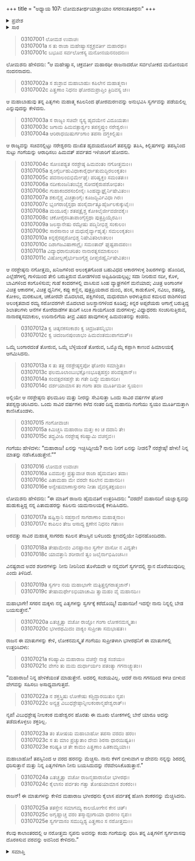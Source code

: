 +++
title = "ಅಧ್ಯಾಯ 107: ಲೋಮಶತೀರ್ಥಯಾತ್ರಾಯಾಂ ಸಗರಸಂತತಿಕಥನಃ"
+++

<details><summary>ಪ್ರವೇಶ</summary>


।।   ಓಂ ಓಂ ನಮೋ ನಾರಾಯಣಾಯ।।   ಶ್ರೀ ವೇದವ್ಯಾಸಾಯ ನಮಃ ।।

ಶ್ರೀ ಕೃಷ್ಣದ್ವೈಪಾಯನ ವೇದವ್ಯಾಸ ವಿರಚಿತ  

**ಶ್ರೀ ಮಹಾಭಾರತ**

**ಆರಣ್ಯಕ ಪರ್ವ**

**ತೀರ್ಥಯಾತ್ರಾ ಪರ್ವ**

**ಅಧ್ಯಾಯ 107**

</details>


<details><summary>ಸಾರ</summary>

ಗಂಗೆಗಾಗಿ ಭಗೀರಥನ ಘೋರ ತಪಸ್ಸು (1-14). ಗಂಗೆಯು ಪ್ರತ್ಯಕ್ಷಳಾಗಿ ಆಕಾಶದಿಂದ ಭೂಮಿಗೆ ಧುಮುಕುವಾಗ ಅವಳನ್ನು ಶಿರದಲ್ಲಿ ಧರಿಸಲು ಹರನ ಕುರಿತು ತಪಸ್ಸನ್ನಾಚರಿಸಲು ಹೇಳಿದುದು; ಹರನ ಕುರಿತು ಭಗೀರಥನ ತಪಸ್ಸು (15-25).

</details>


> 03107001 ಲೋಮಶ ಉವಾಚ।  
03107001a ಸ ತು ರಾಜಾ ಮಹೇಷ್ವಾಸಶ್ಚಕ್ರವರ್ತೀ ಮಹಾರಥಃ।  
03107001c ಬಭೂವ ಸರ್ವಲೋಕಸ್ಯ ಮನೋನಯನನಂದನಃ।।

ಲೋಮಶನು ಹೇಳಿದನು: “ಆ ಮಹೇಷ್ವಾಸ, ಚಕ್ರವರ್ತೀ ಮಹಾರಥೀ ರಾಜನಾದರೋ ಸರ್ವಲೋಕದ ಮನೋನಯನ ನಂದನನಾದನು.

> 03107002a ಸ ಶುಶ್ರಾವ ಮಹಾಬಾಹುಃ ಕಪಿಲೇನ ಮಹಾತ್ಮನಾ।  
03107002c ಪಿತೄಣಾಂ ನಿಧನಂ ಘೋರಮಪ್ರಾಪ್ತಿಂ ತ್ರಿದಿವಸ್ಯ ಚ।।

ಆ ಮಹಾಬಾಹುವು ತನ್ನ ಪಿತೃಗಳು ಮಹಾತ್ಮ ಕಪಿಲನಿಂದ ಘೋರಮರಣವನ್ನು ಅನುಭವಿಸಿ ಸ್ವರ್ಗವನ್ನು ಪಡೆಯಲಿಲ್ಲ ಎನ್ನುವುದನ್ನು ಕೇಳಿದನು.

> 03107003a ಸ ರಾಜ್ಯಂ ಸಚಿವೇ ನ್ಯಸ್ಯ ಹೃದಯೇನ ವಿದೂಯತಾ।  
03107003c ಜಗಾಮ ಹಿಮವತ್ಪಾರ್ಶ್ವಂ ತಪಸ್ತಪ್ತುಂ ನರೇಶ್ವರಃ।।  
03107004a ಆರಿರಾಧಯಿಷುರ್ಗಂಗಾಂ ತಪಸಾ ದಗ್ಧಕಿಲ್ಬಿಷಃ।

ಆ ರಾಜ್ಯವನ್ನು ಸಚಿವನಲ್ಲಿಟ್ಟು ನರೇಶ್ವರನು ದುಃಖಿತ ಹೃದಯದೊಂದಿಗೆ ತಪಸ್ಸನ್ನು ತಪಿಸಿ, ಕಿಲ್ಬಿಷಗಳನ್ನು ತಪಸ್ಸಿನಿಂದ ಸುಟ್ಟು ಗಂಗೆಯನ್ನು ಆರಾಧಿಸಲು ಹಿಮವತ್ ಪರ್ವತದ ಇಳಿಜಾರಿಗೆ ಹೋದನು.

> 03107004c ಸೋಽಪಶ್ಯತ ನರಶ್ರೇಷ್ಠ ಹಿಮವಂತಂ ನಗೋತ್ತಮಂ।।  
03107005a ಶೃಂಗೈರ್ಬಹುವಿಧಾಕಾರೈರ್ಧಾತುಮದ್ಭಿರಲಂಕೃತಂ।   
03107005c ಪವನಾಲಂಬಿಭಿರ್ಮೇಘೈಃ ಪರಿಷ್ವಕ್ತಂ ಸಮಂತತಃ।।  
03107006a ನದೀಕುಂಜನಿತಂಬೈಶ್ಚ ಸೋದಕೈರುಪಶೋಭಿತಂ।  
03107006c ಗುಹಾಕಂದರಸಂಲೀನೈಃ ಸಿಂಹವ್ಯಾಘ್ರೈರ್ನಿಷೇವಿತಂ।।  
03107007a ಶಕುನೈಶ್ಚ ವಿಚಿತ್ರಾಂಗೈಃ ಕೂಜದ್ಭಿರ್ವಿವಿಧಾ ಗಿರಃ।  
03107007c ಭೃಂಗರಾಜೈಸ್ತಥಾ ಹಂಸೈರ್ದಾತ್ಯೂಹೈರ್ಜಲಕುಕ್ಕುಟೈಃ।।   
03107008a ಮಯೂರೈಃ ಶತಪತ್ರೈಶ್ಚ ಕೋಕಿಲೈರ್ಜೀವಜೀವಕೈಃ।  
03107008c ಚಕೋರೈರಸಿತಾಪಾಂಗೈಸ್ತಥಾ ಪುತ್ರಪ್ರಿಯೈರಪಿ।।  
03107009a ಜಲಸ್ಥಾನೇಷು ರಮ್ಯೇಷು ಪದ್ಮಿನೀಭಿಶ್ಚ ಸಂಕುಲಂ।  
03107009c ಸಾರಸಾನಾಂ ಚ ಮಧುರೈರ್ವ್ಯಾಹೃತೈಃ ಸಮಲಂಕೃತಂ।।  
03107010a ಕಿನ್ನರೈರಪ್ಸರೋಭಿಶ್ಚ ನಿಷೇವಿತಶಿಲಾತಲಂ।  
03107010c ದಿಶಾಗಜವಿಷಾಣಾಗ್ರೈಃ ಸಮಂತಾದ್ ಘೃಷ್ಟಪಾದಪಂ।।  
03107011a ವಿದ್ಯಾಧರಾನುಚರಿತಂ ನಾನಾರತ್ನಸಮಾಕುಲಂ।  
03107011c ವಿಷೋಲ್ಬಣೈರ್ಭುಜಂಗೈಶ್ಚ ದೀಪ್ತಜಿಹ್ವೈರ್ನಿಷೇವಿತಂ।।

ಆ ನರಶ್ರೇಷ್ಠನು ನಗೋತ್ತಮ, ಖನಿಜಗಳಿಂದ ಅಲಂಕೃತಗೊಂಡ ಬಹುವಿಧದ ಆಕಾರಗಳುಳ್ಳ ಶಿಖರಗಳನ್ನು ಹೊಂದಿದ, ಎಲ್ಲೆಡೆಗಳಲ್ಲಿ ಗಾಳಿಯಿಂದ ತೇಲಿ ಬರುತ್ತಿರುವ ಮೋಡಗಳಿಂದ ಅಪ್ಪಿಹಿಡಿಯಲ್ಪಟ್ಟ; ಸದಾ ನೀರಿರುವ ನದೀ, ಕೊಳ, ಬಾವಿಗಳಿಂದ ಕಂಗೊಳಿಸುವ; ಗುಹೆ ಕಂದರಗಳಲ್ಲಿ ವಾಸಿಸುವ ಸಿಂಹ ವ್ಯಾಘ್ರಗಳಿಗೆ ಮನೆಯಾದ; ವಿಚಿತ್ರ ಅಂಗಾಂಗಳ ವಿಚಿತ್ರ ಆಕಾರಗಳ, ವಿಚಿತ್ರ ಧ್ವನಿಗಳ, ಕಪ್ಪು ಕಣ್ಣಿನ, ಪುತ್ರಪ್ರಿಯರಾದ ದುಂಬಿ, ಹಂಸ, ಕಾಡುಕೋಳಿ, ನವಿಲು, ಶತಪತ್ರಿ, ಕೋಕಿಲ, ಮರಕುಟುಕ, ಚಕೋರವೇ ಮೊದಲಾದ, ಪಕ್ಷಿಗಳಿಂದ, ಮಧುರವಾಗಿ ಅರಳುತ್ತಿರುವ ಕಮಲದ ರಾಶಿಗಳಿಂದ ಅಲಂಕೃತವಾದ ರಮ್ಯ ಸರೋವರಗಳೇ ಮೊದಲಾದ ಜಲಸ್ಥಾನಗಳಿಂದ ಕೂಡಿದ್ದ; ಕಿನ್ನರ ಅಪ್ಸರೆಯರು ಆಗಾಗ್ಗೆ ಬರುತ್ತಿದ್ದ ಶಿಲಾತಲಗಳು ಆನೆಗಳ ಕೋರೆದಾಡೆಗಳ ತುದಿಗೆ ಸಿಲುಕಿ ಗಾಯಗೊಂಡ ಮರಗಳುಳ್ಳ; ವಿಧ್ಯಾಧರರು ಸಂಚರಿಸುತ್ತಿರುವ, ನಾನಾರತ್ನಸಮಾಕುಲ, ಉರಿನಾಲಿಗೆಯ ತೀವ್ರ ವಿಷದ ಹಾವುಗಳುಳ್ಳ ಹಿಮವಂತನನ್ನು ಕಂಡನು.

> 03107012a ಕ್ವ ಚಿತ್ಕನಕಸಂಕಾಶಂ ಕ್ವ ಚಿದ್ರಜತಸನ್ನಿಭಂ।  
03107012c ಕ್ವ ಚಿದಂಜನಪುಂಜಾಭಂ ಹಿಮವಂತಮುಪಾಗಮತ್।।

ಒಮ್ಮೆ ಬಂಗಾರದಂತೆ ತೋರುವ, ಒಮ್ಮೆ ಬೆಳ್ಳಿಯಂತೆ ತೋರುವ, ಒಮ್ಮೊಮ್ಮೆ ಕಪ್ಪಾಗಿ ಕಾಣುವ ಹಿಮಾಲಯಕ್ಕೆ ಆಗಮಿಸಿದನು.

> 03107013a ಸ ತು ತತ್ರ ನರಶ್ರೇಷ್ಠಸ್ತಪೋ ಘೋರಂ ಸಮಾಶ್ರಿತಃ।  
03107013c ಫಲಮೂಲಾಂಬುಭಕ್ಷೋಽಭೂತ್ಸಹಸ್ರಂ ಪರಿವತ್ಸರಾನ್।।  
03107014a ಸಂವತ್ಸರಸಹಸ್ರೇ ತು ಗತೇ ದಿವ್ಯೇ ಮಹಾನದೀ।  
03107014c ದರ್ಶಯಾಮಾಸ ತಂ ಗಂಗಾ ತದಾ ಮೂರ್ತಿಮತೀ ಸ್ವಯಂ।।

ಅಲ್ಲಿಯೇ ಆ ನರಶ್ರೇಷ್ಠನು ಫಲಮೂಲ ಮತ್ತು ನೀರನ್ನು ಸೇವಿಸುತ್ತಾ ಒಂದು ಸಾವಿರ ವರ್ಷಗಳ ಘೋರ ತಪಸ್ಸನ್ನಾಚರಿಸಿದನು. ಒಂದು ಸಾವಿರ ವರ್ಷಗಳು ಕಳೆದ ನಂತರ ದಿವ್ಯ ಮಹಾನದಿ ಗಂಗೆಯು ಸ್ವಯಂ ಮೂರ್ತಿಮತ್ತಾಗಿ ಕಾಣಿಸಿಕೊಂಡಳು.

> 03107015 ಗಂಗೋವಾಚ।  
03107015a ಕಿಮಿಚ್ಚಸಿ ಮಹಾರಾಜ ಮತ್ತಃ ಕಿಂ ಚ ದದಾನಿ ತೇ।  
03107015c ತದ್ಬ್ರವೀಹಿ ನರಶ್ರೇಷ್ಠ ಕರಿಷ್ಯಾಮಿ ವಚಸ್ತವ।।

ಗಂಗೆಯು ಹೇಳಿದಳು: “ಮಹಾರಾಜ! ಏನನ್ನು ಇಚ್ಛಿಸಿದ್ದೀಯೆ? ನಾನು ನಿನಗೆ ಏನನ್ನು ನೀಡಲಿ? ನರಶ್ರೇಷ್ಠ! ಹೇಳು! ನಿನ್ನ ಮಾತನ್ನು ನಡೆಸಿಕೊಡುತ್ತೇನೆ.””

> 03107016 ಲೋಮಶ ಉವಾಚ।  
03107016a ಏವಮುಕ್ತಃ ಪ್ರತ್ಯುವಾಚ ರಾಜಾ ಹೈಮವತೀಂ ತದಾ।  
03107016c ಪಿತಾಮಹಾ ಮೇ ವರದೇ ಕಪಿಲೇನ ಮಹಾನದಿ।।  
03107016e ಅನ್ವೇಷಮಾಣಾಸ್ತುರಗಂ ನೀತಾ ವೈವಸ್ವತಕ್ಷಯಂ।।

ಲೋಮಶನು ಹೇಳಿದನು: “ಈ ಮಾತಿಗೆ ರಾಜನು ಹೈಮವತಿಗೆ ಉತ್ತರಿಸಿದನು: “ವರದೇ! ಮಹಾನದೀ! ಯಜ್ಞಾಶ್ವವನ್ನು ಹುಡುಕುತ್ತಿದ್ದ ನನ್ನ ಪಿತಾಮಹರನ್ನು ಕಪಿಲನು ಯಮನಾಲಯಕ್ಕೆ ಕಳುಹಿಸಿದನು.

> 03107017a ಷಷ್ಟಿಸ್ತಾನಿ ಸಹಸ್ರಾಣಿ ಸಾಗರಾಣಾಂ ಮಹಾತ್ಮನಾಂ।  
03107017c ಕಾಪಿಲಂ ತೇಜ ಆಸಾದ್ಯ ಕ್ಷಣೇನ ನಿಧನಂ ಗತಾಃ।।

ಅರವತ್ತು ಸಾವಿರ ಮಹಾತ್ಮ ಸಾಗರರು ಕಪಿಲನ ತೇಜಸ್ಸಿನ ಬಳಿಬಂದು ಕ್ಷಣದಲ್ಲಿಯೇ ನಿಧನಹೊಂದಿದರು.

> 03107018a ತೇಷಾಮೇವಂ ವಿನಷ್ಟಾನಾಂ ಸ್ವರ್ಗೇ ವಾಸೋ ನ ವಿದ್ಯತೇ।  
03107018c ಯಾವತ್ತಾನಿ ಶರೀರಾಣಿ ತ್ವಂ ಜಲೈರ್ನಾಭಿಷಿಂಚಸಿ।।

ವಿನಷ್ಟರಾದ ಅವರ ಶರೀರಗಳನ್ನು ನೀನು ನೀರಿನಿಂದ ತೊಳೆಯದೇ ಆ ನನ್ನವರಿಗೆ ಸ್ವರ್ಗದಲ್ಲಿ ಸ್ಥಾನ ದೊರೆಯುವುದಿಲ್ಲ ಎಂದು ತಿಳಿದಿದೆ.

> 03107019a ಸ್ವರ್ಗಂ ನಯ ಮಹಾಭಾಗೇ ಮತ್ಪಿತೄನ್ಸಗರಾತ್ಮಜಾನ್।  
03107019c ತೇಷಾಮರ್ಥೇಽಭಿಯಾಚಾಮಿ ತ್ವಾಮಹಂ ವೈ ಮಹಾನದಿ।।

ಮಹಾಭಾಗೇ! ಸಗರನ ಮಕ್ಕಳು ನನ್ನ ಪಿತೃಗಳನ್ನು ಸ್ವರ್ಗಕ್ಕೆ ಕರೆದೊಯ್ಯಿ! ಮಹಾನದೀ! ಇದನ್ನೇ ನಾನು ನಿನ್ನಲ್ಲಿ ಬೇಡ ಬಯಸುತ್ತೇನೆ.”

> 03107020a ಏತಚ್ಛೃತ್ವಾ ವಚೋ ರಾಜ್ಞೋ ಗಂಗಾ ಲೋಕನಮಸ್ಕೃತಾ।  
03107020c ಭಗೀರಥಮಿದಂ ವಾಕ್ಯಂ ಸುಪ್ರೀತಾ ಸಮಭಾಷತ।।

ರಾಜನ ಈ ಮಾತುಗಳನ್ನು ಕೇಳಿ, ಲೋಕನಮಸ್ಕೃತೆ ಗಂಗೆಯು ಸುಪ್ರೀತಳಾಗಿ ಭಗೀರಥನಿಗೆ ಈ ಮಾತುಗಳಲ್ಲಿ ಉತ್ತರಿಸಿದಳು:

> 03107021a ಕರಿಷ್ಯಾಮಿ ಮಹಾರಾಜ ವಚಸ್ತೇ ನಾತ್ರ ಸಂಶಯಃ।  
03107021c ವೇಗಂ ತು ಮಮ ದುರ್ಧಾರ್ಯಂ ಪತಂತ್ಯಾ ಗಗನಾಚ್ಚ್ಯುತಂ।।

“ಮಹಾರಾಜ! ನಿನ್ನ ಹೇಳಿಕೆಯಂತೆ ಮಾಡುತ್ತೇನೆ. ಅದರಲ್ಲಿ ಸಂಶಯವಿಲ್ಲ. ಆದರೆ ನಾನು ಗಗನದಿಂದ ಕಳಚಿ ಬೀಳುವ ವೇಗವನ್ನು ಸಹಿಸಲು ಅಸಾಧ್ಯವಾಗುತ್ತದೆ.

> 03107022a ನ ಶಕ್ತಸ್ತ್ರಿಷು ಲೋಕೇಷು ಕಶ್ಚಿದ್ಧಾರಯಿತುಂ ನೃಪ।  
03107022c ಅನ್ಯತ್ರ ವಿಬುಧಶ್ರೇಷ್ಠಾನ್ನೀಲಕಂಠಾನ್ಮಹೇಶ್ವರಾತ್।।

ನೃಪ! ವಿಬುಧಶ್ರೇಷ್ಠ ನೀಲಕಂಠ ಮಹೇಶ್ವರನ ಹೊರತು ಈ ಮೂರು ಲೋಕಗಳಲ್ಲಿ ಬೇರೆ ಯಾರೂ ಅದನ್ನು ತಡೆದುಕೊಳ್ಳಲು ಶಕ್ತರಿಲ್ಲ.

> 03107023a ತಂ ತೋಷಯ ಮಹಾಬಾಹೋ ತಪಸಾ ವರದಂ ಹರಂ।  
03107023c ಸ ತು ಮಾಂ ಪ್ರಚ್ಯುತಾಂ ದೇವಃ ಶಿರಸಾ ಧಾರಯಿಷ್ಯತಿ।।  
03107023e ಕರಿಷ್ಯತಿ ಚ ತೇ ಕಾಮಂ ಪಿತೄಣಾಂ ಹಿತಕಾಮ್ಯಯಾ।।

ಮಹಾಬಾಹೋ! ತಪಸ್ಸಿನಿಂದ ಆ ವರದ ಹರನನ್ನು ಮೆಚ್ಚಿಸು. ನಾನು ಕೆಳಗೆ ಬೀಳುವಾಗ ಆ ದೇವನು ನನ್ನನ್ನು ಶಿರದಲ್ಲಿ ಧರಿಸುತ್ತಾನೆ ಮತ್ತು ನಿನ್ನ ಪಿತೃಗಳಿಗಾಗಿ ನೀನು ಬಯಸಿದುದನ್ನು ನೆರವೇರಿಸಿಕೊಡುತ್ತಾನೆ.”

> 03107024a ಏತಚ್ಛೃತ್ವಾ ವಚೋ ರಾಜನ್ಮಹಾರಾಜೋ ಭಗೀರಥಃ।   
03107024c ಕೈಲಾಸಂ ಪರ್ವತಂ ಗತ್ವಾ ತೋಷಯಾಮಾಸ ಶಂಕರಂ।।

ರಾಜನ್! ಈ ಮಾತುಗಳನ್ನು ಕೇಳಿದ ಮಹಾರಾಜ ಭಗೀರಥನು ಕೈಲಾಸ ಪರ್ವತಕ್ಕೆ ಹೋಗಿ ಶಂಕರನನ್ನು ಮೆಚ್ಚಿಸಿದನು.

> 03107025a ತತಸ್ತೇನ ಸಮಾಗಮ್ಯ ಕಾಲಯೋಗೇನ ಕೇನ ಚಿತ್।  
03107025c ಅಗೃಹ್ಣಾಚ್ಚ ವರಂ ತಸ್ಮಾದ್ಗಂಗಾಯಾ ಧಾರಣಂ ನೃಪ।।  
03107025e ಸ್ವರ್ಗವಾಸಂ ಸಮುದ್ದಿಶ್ಯ ಪಿತೄಣಾಂ ಸ ನರೋತ್ತಮಃ।।

ಕೆಲವು ಕಾಲಾಂತರದಲ್ಲಿ ಆ ನರೋತ್ತಮ ನೃಪನು ಅವನನ್ನು ಕಂಡು ಗಂಗೆಯನ್ನು ಧರಿಸಿ ತನ್ನ ಪಿತೃಗಳಿಗೆ ಸ್ವರ್ಗವಾಸವು ದೊರಕಿಸುವ ವರವನ್ನು ಅವನಿಂದ ಕೇಳಿದನು.”

<details><summary>ಸಮಾಪ್ತಿ</summary>

ಇತಿ ಶ್ರೀ ಮಹಾಭಾರತೇ ಆರಣ್ಯಕಪರ್ವಣಿ ತೀರ್ಥಯಾತ್ರಾಪರ್ವಣಿ ಲೋಮಶತೀರ್ಥಯಾತ್ರಾಯಾಂ ಸಗರಸಂತತಿಕಥನೇ ಸಪ್ತಾಧಿಕಶತತಮೋಽಧ್ಯಾಯಃ।  
ಇದು ಮಹಾಭಾರತದ ಆರಣ್ಯಕಪರ್ವದಲ್ಲಿ ತೀರ್ಥಯಾತ್ರಾಪರ್ವದಲ್ಲಿ ಲೋಮಶತೀರ್ಥಯಾತ್ರೆಯಲ್ಲಿ ಸಗರಸಂತತಿಕಥನದಲ್ಲಿ ನೂರಾಏಳನೆಯ ಅಧ್ಯಾಯವು.

</details>
